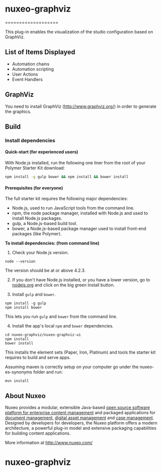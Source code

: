 # nuxeo-graphviz
===================

This plug-in enables the visualization of the studio configuration based on GraphViz.

## List of Items Displayed

- Automation chains
- Automation scripting
- User Actions
- Event Handlers

## GraphViz
You need to install GraphViz (http://www.graphviz.org/) in order to generate the graphics.

## Build
### Install dependencies

#### Quick-start (for experienced users)

With Node.js installed, run the following one liner from the root of your Polymer Starter Kit download:

```sh
npm install -g gulp bower && npm install && bower install
```

#### Prerequisites (for everyone)

The full starter kit requires the following major dependencies:

- Node.js, used to run JavaScript tools from the command line.
- npm, the node package manager, installed with Node.js and used to install Node.js packages.
- gulp, a Node.js-based build tool.
- bower, a Node.js-based package manager used to install front-end packages (like Polymer).

**To install dependencies: (from command line)**

1)  Check your Node.js version.

```
node --version
```

The version should be at or above 4.2.3.

2)  If you don't have Node.js installed, or you have a lower version, go to [nodejs.org](https://nodejs.org) and click on the big green Install button.

3)  Install `gulp` and `bower`.

```
npm install -g gulp
npm install bower
```

This lets you run `gulp` and `bower` from the command line.

4)  Install the app's local `npm` and `bower` dependencies.

```
cd nuxeo-graphviz/nuxeo-graphviz-ui
npm install
bower install
```

This installs the element sets (Paper, Iron, Platinum) and tools the starter kit requires to build and serve apps.

Assuming maven is correctly setup on your computer go under the nuxeo-es-synonyms folder and run:

```
mvn install
```

## About Nuxeo

Nuxeo provides a modular, extensible Java-based [open source software platform for enterprise content management](http://www.nuxeo.com/en/products/ep) and packaged applications for [document management](http://www.nuxeo.com/en/products/document-management), [digital asset management](http://www.nuxeo.com/en/products/dam) and [case management](http://www.nuxeo.com/en/products/case-management). Designed by developers for developers, the Nuxeo platform offers a modern architecture, a powerful plug-in model and extensive packaging capabilities for building content applications.

More information at <http://www.nuxeo.com/>
# nuxeo-graphviz
